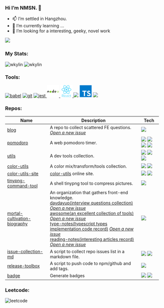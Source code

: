 ### Hi I’m NMSN. 👋

- 📫 I’m settled in Hangzhou.
- 🌱 I’m currently learning ...
- 🤔 I’m looking for a interesting, geeky, novel work

![](https://komarev.com/ghpvc/?username=nmsn)

### My Stats:

<div>
  <img width="340px" height="156" src="https://github-readme-stats.vercel.app/api/top-langs?username=nmsn&show_icons=true&locale=en&layout=compact" alt="wkylin" />
  <img  width="400px" src="https://github-readme-stats.vercel.app/api?username=nmsn&show_icons=true&locale=en" alt="wkylin" />
</div>

### Tools:

<p align="left">
  <a href="https://babeljs.io/" target="_blank"> <img src="https://www.vectorlogo.zone/logos/babeljs/babeljs-icon.svg" alt="babel" width="40" height="40"/></a>
  <a href="https://git-scm.com/" target="_blank"> <img src="https://www.vectorlogo.zone/logos/git-scm/git-scm-icon.svg" alt="git" width="40" height="40"/></a>
  <a href="https://jestjs.io" target="_blank"> <img src="https://www.vectorlogo.zone/logos/jestjsio/jestjsio-icon.svg" alt="jest" width="40" height="40"/> </a> 
  <a href="https://nodejs.org" target="_blank"> <img src="https://raw.githubusercontent.com/devicons/devicon/master/icons/nodejs/nodejs-original-wordmark.svg" alt="nodejs" width="40" height="40"/> </a>
  <a href="https://reactjs.org/" target="_blank"> <img src="https://raw.githubusercontent.com/devicons/devicon/master/icons/react/react-original-wordmark.svg" alt="react" width="40" height="40"/> </a>
  <a href="https://redux.js.org" target="_blank"><img width="40" src="https://cdn.jsdelivr.net/gh/devicons/devicon/icons/nextjs/nextjs-original.svg" /></a>
  <a href="https://www.typescriptlang.org/" target="_blank"><img src="https://raw.githubusercontent.com/devicons/devicon/master/icons/typescript/typescript-original.svg" alt="typescript" width="40" height="40"/></a> <a href="https://webpack.js.org" target="_blank"> <img src="https://cdn.jsdelivr.net/gh/devicons/devicon/icons/webpack/webpack-original.svg" width="40"/></a>
</p>

### Repos:

| Name                                                                                     | Description                                                                                                                                                                                                                                                                                                                                                                                                                                                                                                                                                                                                                                                                                                                                                                                                                                                                                                            | Tech                                                                                                                                                                                                                                                                                                                       |
| ---------------------------------------------------------------------------------------- | ---------------------------------------------------------------------------------------------------------------------------------------------------------------------------------------------------------------------------------------------------------------------------------------------------------------------------------------------------------------------------------------------------------------------------------------------------------------------------------------------------------------------------------------------------------------------------------------------------------------------------------------------------------------------------------------------------------------------------------------------------------------------------------------------------------------------------------------------------------------------------------------------------------------------- | -------------------------------------------------------------------------------------------------------------------------------------------------------------------------------------------------------------------------------------------------------------------------------------------------------------------------- |
| [blog](https://github.com/nmsn/blog)                                                     | A repo to collect scattered FE questions.<br/>*[Open a new issue](https://github.com/nmsn/blog/issues/new)*                                                                                                                                                                                                                                                                                                                                                                                                                                                                                                                                                                                                                                                                                                                                                                                                     | <img src="https://img.shields.io/badge/-Markdown-000000?logo=Markdown&logoColor=white&style=flat" />                                                                                                                                                                                                                       |
| [pomodoro](https://github.com/nmsn/pomodoro)                                             | A web pomodoro timer.                                                                                                                                                                                                                                                                                                                                                                                                                                                                                                                                                                                                                                                                                                                                                                                                                                                                                                  | <img src="https://img.shields.io/badge/-Next.js-000000?logo=Next.js&logoColor=white&style=flat" /> <img src="https://img.shields.io/badge/-TypeScript-3178C6?logo=TypeScript&logoColor=white&style=flat" /> <img src="https://img.shields.io/badge/-Tailwind CSS-06B6D4?logo=Tailwind%20CSS&logoColor=white&style=flat" /> <img src="https://img.shields.io/badge/-Redux-764ABC?logo=Redux&logoColor=white&style=flat" />|
| [utils](https://github.com/nmsn/utils)                                                   | A dev tools collection.                                                                                                                                                                                                                                                                                                                                                                                                                                                                                                                                                                                                                                                                                                                                                                                                                                                                                                | <img src="https://img.shields.io/badge/-React-61DAFB?logo=React&logoColor=white&style=flat" /> <img src="https://img.shields.io/badge/-TypeScript-3178C6?logo=TypeScript&logoColor=white&style=flat" /> <img src="https://img.shields.io/badge/-Jest-C21325?logo=Jest&logoColor=white&style=flat" />                       |
| [color-utils](https://github.com/nmsn/color-utils)                                       | A color mix/transform/tools collection.                                                                                                                                                                                                                                                                                                                                                                                                                                                                                                                                                                                                                                                                                                                                                                                                                                                                                | <img src="https://img.shields.io/badge/-TypeScript-3178C6?logo=TypeScript&logoColor=white&style=flat" /> <img src="https://img.shields.io/badge/-Jest-C21325?logo=Jest&logoColor=white&style=flat" />                                                                                                                      |
| [color-utils-site](https://github.com/nmsn/color-utils-site)                             | [color-utils](https://github.com/nmsn/color-utils) online site.                                                                                                                                                                                                                                                                                                                                                                                                                                                                                                                                                                                                                                                                                                                                                                                                                                                        | <img src="https://img.shields.io/badge/-Next.js-000000?logo=Next.js&logoColor=white&style=flat" /> <img src="https://img.shields.io/badge/-StyledComponents-DB7093?logo=styled-components&logoColor=white&style=flat" />                                                                                                   |
| [tinypng-command-tool](https://github.com/nmsn/tinypng-command-tool/blob/main/README.md) | A shell tinypng tool to compress pictures.                                                                                                                                                                                                                                                                                                                                                                                                                                                                                                                                                                                                                                                                                                                                                                                                                                                                             | <img src="https://img.shields.io/badge/-Node.js-339933?logo=Node.js&logoColor=white&style=flat" />                                                                                                                                                                                                                         |
| [mortal-cultivation-biography](https://github.com/mortal-cultivation-biography)          | An organization that gathers front-end knowledge.<br/>[daydayup(interview questions collection)](https://github.com/mortal-cultivation-biography/daydayup) *[Open a new issue](https://github.com/mortal-cultivation-biography/daydayup/issues/new)*<br/>[awosome(an excellent collection of tools)](https://github.com/mortal-cultivation-biography/awosome) *[Open a new issue](https://github.com/mortal-cultivation-biography/awosome/issues/new)*<br/>[type-notes(typescript types implementation code record)](https://github.com/mortal-cultivation-biography/type-notes) *[Open a new issue](https://github.com/mortal-cultivation-biography/type-challenges-notes/issues/new)*<br/>[reading-notes(interesting articles record)](https://github.com/mortal-cultivation-biography/reading-notes) *[Open a new issue](https://github.com/mortal-cultivation-biography/reading-notes/issues/new)* | <img src="https://img.shields.io/badge/-Markdown-000000?logo=Markdown&logoColor=white&style=flat" />                                                                                                                                                                                                                       |
| [issue-collection-md](https://github.com/nmsn/issue-collection-md)                       | A script to collect repo issues list in a markdown file.                                                                                                                                                                                                                                                                                                                                                                                                                                                                                                                                                                                                                                                                                                                                                                                                                                                               | <img src="https://img.shields.io/badge/-Node.js-339933?logo=Node.js&logoColor=white&style=flat" /> <img src="https://img.shields.io/badge/-Markdown-000000?logo=Markdown&logoColor=white&style=flat" />                                                                                                                    |
| [release-toolbox](https://github.com/nmsn/release-toolbox)                               | A script to push code to npm/github and add tags.                                                                                                                                                                                                                                                                                                                                                                                                                                                                                                                                                                                                                                                                                                                                                                                                                                                                      | <img src="https://img.shields.io/badge/-Node.js-339933?logo=Node.js&logoColor=white&style=flat" />                                                                                                                                                                                                                         |
| [badge](https://github.com/nmsn/badge)                                                   | Generate badges                                                                                                                                                                                                                                                                                                                                                                                                                                                                                                                                                                                                                                                                                                                                                                                                                                                                                                        | <img src="https://img.shields.io/badge/-Node.js-339933?logo=Node.js&logoColor=white&style=flat" /> <img src="https://img.shields.io/badge/-Markdown-000000?logo=Markdown&logoColor=white&style=flat" />                                                                                                                    |

### Leetcode:

![leetcode](https://leetcode-badge.haozibi.dev/v1cn/chart/submission-calendar/nmsn.svg)

<!--
**nmsn/nmsn** is a ✨ _special_ ✨ repository because its `README.md` (this file) appears on your GitHub profile.

Here are some ideas to get you started:

- 🔭 I’m currently working on ...
- 🌱 I’m currently learning ...
- 👯 I’m looking to collaborate on ...
- 🤔 I’m looking for help with ...
- 💬 Ask me about ...
- 📫 How to reach me: ...
- 😄 Pronouns: ...
- ⚡ Fun fact: ...
-->